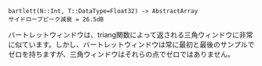 ```
bartlett(N::Int, T::DataType=Float32) -> AbstractArray
サイドローブピーク減衰 = 26.5dB
```

バートレットウィンドウは、triang関数によって返される三角ウィンドウに非常に似ています。しかし、バートレットウィンドウは常に最初と最後のサンプルでゼロを持ちますが、三角ウィンドウはそれらの点でゼロではありません。
